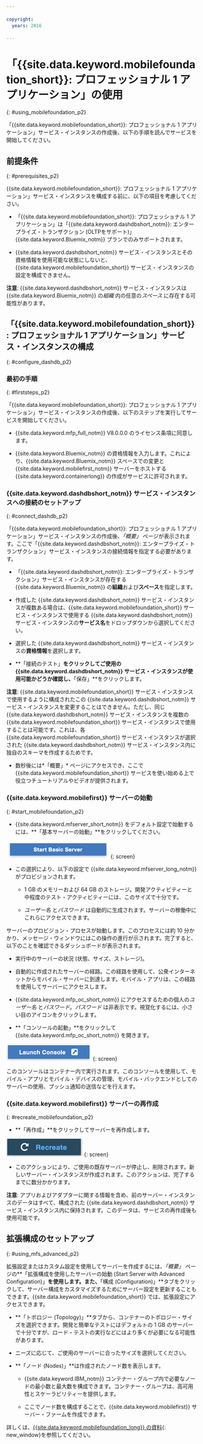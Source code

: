 ```yaml
---

copyright:
  years: 2016

---
```


#	「{{site.data.keyword.mobilefoundation_short}}: プロフェッショナル 1 アプリケーション」の使用
{: #using_mobilefoundation_p2}


「{{site.data.keyword.mobilefoundation_short}}: プロフェッショナル 1 アプリケーション」サービス・インスタンスの作成後、以下の手順を読んでサービスを開始してください。

## 前提条件
{: #prerequisites_p2}

{{site.data.keyword.mobilefoundation_short}}: プロフェッショナル 1 アプリケーション」サービス・インスタンスを構成する前に、以下の項目を考慮してください。
* 「{{site.data.keyword.mobilefoundation_short}}: プロフェッショナル 1 アプリケーション」は「{{site.data.keyword.dashdbshort_notm}}: エンタープライズ・トランザクション (OLTPをサポート)」{{site.data.keyword.Bluemix_notm}} プランでのみサポートされます。

* {{site.data.keyword.dashdbshort_notm}} サービス・インスタンスとその資格情報を使用可能な状態にしないと、{{site.data.keyword.mobilefoundation_short}} サービス・インスタンスの設定を構成できません。

**注意**: {{site.data.keyword.dashdbshort_notm}} サービス・インスタンスは {{site.data.keyword.Bluemix_notm}} の*組織* 内の任意の*スペース* に存在する可能性があります。  

## 「{{site.data.keyword.mobilefoundation_short}}: プロフェッショナル 1 アプリケーション」サービス・インスタンスの構成
{: #configure_dashdb_p2}

###  最初の手順
{: #firststeps_p2}

「{{site.data.keyword.mobilefoundation_short}}: プロフェッショナル 1 アプリケーション」サービス・インスタンスの作成後、以下のステップを実行してサービスを開始してください。

* {{site.data.keyword.mfp_full_notm}} V8.0.0.0 のライセンス条項に同意します。

* {{site.data.keyword.Bluemix_notm}} の資格情報を入力します。これにより、{{site.data.keyword.Bluemix_notm}} スペースでの変更と {{site.data.keyword.mobilefirst_notm}} サーバーをホストする {{site.data.keyword.containerlong}} の作成がサービスに許可されます。


### {{site.data.keyword.dashdbshort_notm}} サービス・インスタンスへの接続のセットアップ
{: #connect_dashdb_p2}

「{{site.data.keyword.mobilefoundation_short}}: プロフェッショナル 1 アプリケーション」サービス・インスタンスの作成後、*「概要」* ページが表示されます。ここで「{{site.data.keyword.dashdbshort_notm}}: エンタープライズ・トランザクション」サービス・インスタンスの接続情報を指定する必要があります。

* 「{{site.data.keyword.dashdbshort_notm}}: エンタープライズ・トランザクション」サービス・インスタンスが存在する {{site.data.keyword.Bluemix_notm}} の**組織**および**スペース**を指定します。
* 作成した {{site.data.keyword.dashdbshort_notm}} サービス・インスタンスが複数ある場合は、{{site.data.keyword.mobilefoundation_short}} サービス・インスタンスで使用する {{site.data.keyword.dashdbshort_notm}} サービス・インスタンスの**サービス名**をドロップダウンから選択してください。
* 選択した {{site.data.keyword.dashdbshort_notm}} サービス・インスタンスの**資格情報**を選択します。

* **「接続のテスト」**をクリックしてご使用の {{site.data.keyword.dashdbshort_notm}} サービス・インスタンスが使用可能かどうか確認し、**「保存」**をクリックします。

**注意**: {{site.data.keyword.mobilefoundation_short}} サービス・インスタンスで使用するように構成されたこの {{site.data.keyword.dashdbshort_notm}} サービス・インスタンスを変更することはできません。ただし、同じ {{site.data.keyword.dashdbshort_notm}} サービス・インスタンスを複数の {{site.data.keyword.mobilefoundation_short}} サービス・インスタンスで使用することは可能です。これは、各 {{site.data.keyword.mobilefoundation_short}} サービス・インスタンスが選択された {{site.data.keyword.dashdbshort_notm}} サービス・インスタンス内に独自のスキーマを作成するためです。

* 数秒後には*「概要」* ページにアクセスでき、ここで {{site.data.keyword.mobilefoundation_short}} サービスを使い始める上で役立つチュートリアルやビデオが提供されます。

### {{site.data.keyword.mobilefirst}} サーバーの始動
{: #start_mobilefoundation_p2}

* {{site.data.keyword.mfserver_short_notm}} をデフォルト設定で始動するには、**「基本サーバーの始動」**をクリックしてください。

![基本サーバーの始動](images/start_basic_server.png "図 1. 基本サーバーの始動")
{: screen}
* この選択により、以下の設定で {{site.data.keyword.mfserver_long_notm}} がプロビジョンされます。
    -  1 GB のメモリーおよび 64 GB のストレージ。開発アクティビティーと中程度のテスト・アクティビティーには、このサイズで十分です。

    -	*ユーザー名* と*パスワード* は自動的に生成されます。サーバーの稼働中にこれらにアクセスできます。

サーバーのプロビジョン・プロセスが始動します。このプロセスには約 10 分かかり、メッセージ・ウィンドウにはこの操作の進行が示されます。完了すると、以下のことを確認できるダッシュボードが表示されます。

  -	実行中のサーバーの状況 (状態、サイズ、ストレージ)。

  -	自動的に作成されたサーバーの経路。この経路を使用して、公衆インターネットからモバイル・サーバーに到達します。モバイル・アプリは、この経路を使用してサーバーにアクセスします。

  -	{{site.data.keyword.mfp_oc_short_notm}} にアクセスするための個人の*ユーザー名* と*パスワード*。*パスワード* は非表示です。視覚化するには、小さい目のアイコンをクリックします。

*	**「コンソールの起動」**をクリックして {{site.data.keyword.mfp_oc_short_notm}} を開きます。

![コンソールの起動](images/launch_console.png "図 2. コンソールの起動")
{: screen}

このコンソールはコンテナー内で実行されます。このコンソールを使用して、モバイル・アプリとモバイル・デバイスの管理、モバイル・バックエンドとしてのサーバーの使用、プッシュ通知の送信などを行えます。

### {{site.data.keyword.mobilefirst}} サーバーの再作成
{: #recreate_mobilefoundation_p2}

*	**「再作成」**をクリックしてサーバーを再作成します。

![再作成](images/recreate.png "図 3. 再作成")
{: screen}

* このアクションにより、ご使用の既存サーバーが停止し、削除されます。新しいサーバー・インスタンスが作成されます。このアクションは、完了するまでに数分かかります。

**注意**: アプリおよびアダプターに関する情報を含め、前のサーバー・インスタンスのデータはすべて、構成された {{site.data.keyword.dashdbshort_notm}} サービス・インスタンス内に保持されます。このデータは、サービスの再作成後も使用可能です。

##	拡張構成のセットアップ
{: #using_mfs_advanced_p2}

拡張設定またはカスタム設定を使用してサーバーを作成するには、*「概要」* ページの**「拡張構成を使用したサーバーの始動 (Start Server with Advanced Configuration)」**を使用します。また、**「構成 (Configuration)」**タブをクリックして、サーバー構成をカスタマイズするためにサーバー設定を更新することもできます。{{site.data.keyword.mobilefoundation_short}} では、拡張設定にアクセスできます。

*	**「トポロジー (Topology)」**タブから、コンテナーのトポロジー・サイズを選択できます。開発と簡単なテストにはデフォルトの 1 GB のサーバーで十分ですが、ロード・テストの実行などにはより多くが必要になる可能性があります。
  - ニーズに応じて、ご使用のサーバーに合ったサイズを選択してください。

  - **「ノード (Nodes)」**は作成されたノード数を表示します。
      - {{site.data.keyword.IBM_notm}} コンテナー・グループ内で必要なノードの最小数と最大数を構成できます。コンテナー・グループは、高可用性とスケーラビリティーを提供します。

      - ここでノード数を構成することで、{{site.data.keyword.mobilefirst}} サーバー・ファームを作成できます。

詳しくは、[{{site.data.keyword.mobilefoundation_long}} の資料](https://www.ibm.com/support/knowledgecenter/SSHS8R_8.0.0/wl_welcome.html){: new_window}を参照してください。
